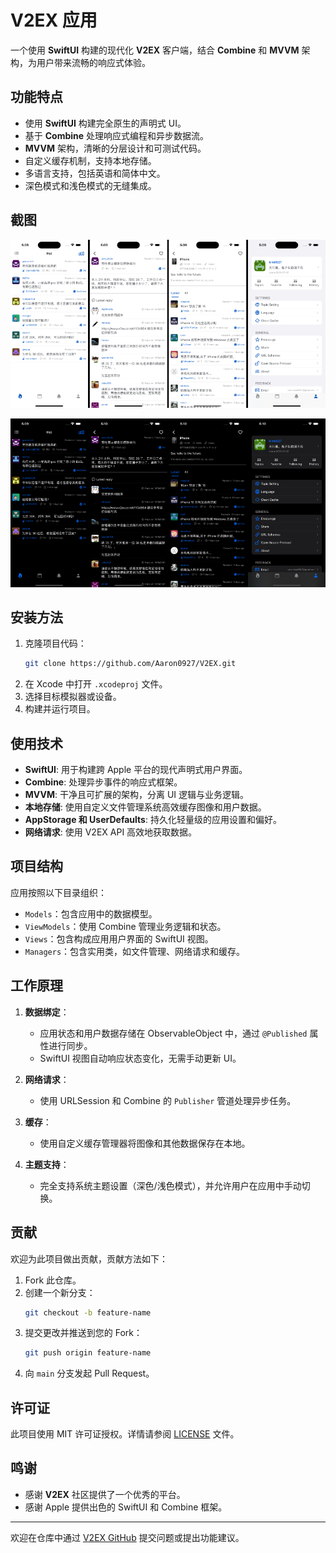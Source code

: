 # V2EX 应用

一个使用 **SwiftUI** 构建的现代化 **V2EX** 客户端，结合 **Combine** 和 **MVVM** 架构，为用户带来流畅的响应式体验。

## 功能特点
- 使用 **SwiftUI** 构建完全原生的声明式 UI。
- 基于 **Combine** 处理响应式编程和异步数据流。
- **MVVM** 架构，清晰的分层设计和可测试代码。
- 自定义缓存机制，支持本地存储。
- 多语言支持，包括英语和简体中文。
- 深色模式和浅色模式的无缝集成。

## 截图

![](./pics/light_screenshot.jpeg)

![](./pics/dark_screenshot.jpeg)

## 安装方法

1. 克隆项目代码：
   ```bash
   git clone https://github.com/Aaron0927/V2EX.git
   ```
2. 在 Xcode 中打开 `.xcodeproj` 文件。
3. 选择目标模拟器或设备。
4. 构建并运行项目。

## 使用技术

- **SwiftUI**: 用于构建跨 Apple 平台的现代声明式用户界面。
- **Combine**: 处理异步事件的响应式框架。
- **MVVM**: 干净且可扩展的架构，分离 UI 逻辑与业务逻辑。
- **本地存储**: 使用自定义文件管理系统高效缓存图像和用户数据。
- **AppStorage 和 UserDefaults**: 持久化轻量级的应用设置和偏好。
- **网络请求**: 使用 V2EX API 高效地获取数据。

## 项目结构

应用按照以下目录组织：

- `Models`：包含应用中的数据模型。
- `ViewModels`：使用 Combine 管理业务逻辑和状态。
- `Views`：包含构成应用用户界面的 SwiftUI 视图。
- `Managers`：包含实用类，如文件管理、网络请求和缓存。

## 工作原理

1. **数据绑定**：
   - 应用状态和用户数据存储在 ObservableObject 中，通过 `@Published` 属性进行同步。
   - SwiftUI 视图自动响应状态变化，无需手动更新 UI。

2. **网络请求**：
   - 使用 URLSession 和 Combine 的 `Publisher` 管道处理异步任务。

3. **缓存**：
   - 使用自定义缓存管理器将图像和其他数据保存在本地。

4. **主题支持**：
   - 完全支持系统主题设置（深色/浅色模式），并允许用户在应用中手动切换。

## 贡献

欢迎为此项目做出贡献，贡献方法如下：
1. Fork 此仓库。
2. 创建一个新分支：
   ```bash
   git checkout -b feature-name
   ```
3. 提交更改并推送到您的 Fork：
   ```bash
   git push origin feature-name
   ```
4. 向 `main` 分支发起 Pull Request。

## 许可证

此项目使用 MIT 许可证授权。详情请参阅 [LICENSE](LICENSE) 文件。

## 鸣谢

- 感谢 **V2EX** 社区提供了一个优秀的平台。
- 感谢 Apple 提供出色的 SwiftUI 和 Combine 框架。

---
欢迎在仓库中通过 [V2EX GitHub](https://github.com/Aaron0927/V2EX/) 提交问题或提出功能建议。

